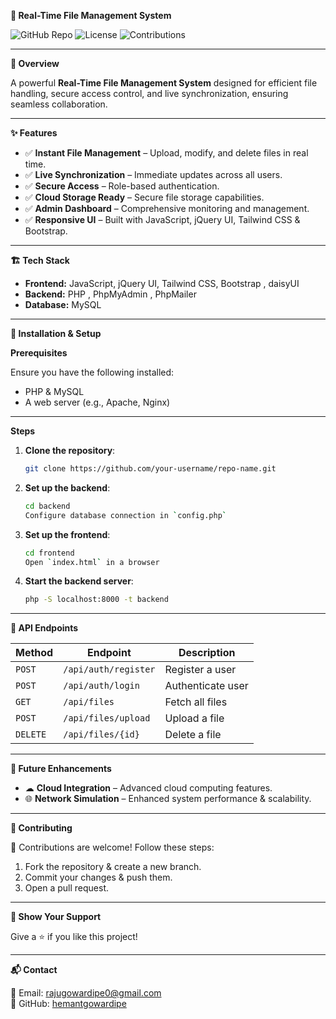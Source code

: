 **📁 Real-Time File Management System**

![GitHub Repo](https://img.shields.io/github/repo-size/your-username/repo-name)
![License](https://img.shields.io/badge/license-MIT-green)
![Contributions](https://img.shields.io/badge/contributions-welcome-brightgreen)

---

**🚀 Overview**

A powerful **Real-Time File Management System** designed for efficient file handling, secure access control, and live synchronization, ensuring seamless collaboration.

---

**✨ Features**

- ✅ **Instant File Management** – Upload, modify, and delete files in real time.  
- ✅ **Live Synchronization** – Immediate updates across all users.  
- ✅ **Secure Access** – Role-based authentication.  
- ✅ **Cloud Storage Ready** – Secure file storage capabilities.  
- ✅ **Admin Dashboard** – Comprehensive monitoring and management.  
- ✅ **Responsive UI** – Built with JavaScript, jQuery UI, Tailwind CSS & Bootstrap.  

---

**🏗 Tech Stack**

- **Frontend:** JavaScript, jQuery UI, Tailwind CSS, Bootstrap , daisyUI 
- **Backend:** PHP , PhpMyAdmin , PhpMailer
- **Database:** MySQL  

---

**🔧 Installation & Setup**

**Prerequisites**

Ensure you have the following installed:
- PHP & MySQL
- A web server (e.g., Apache, Nginx)

---

**Steps**

1. **Clone the repository**:  
   ```sh
   git clone https://github.com/your-username/repo-name.git
   ```
2. **Set up the backend**:  
   ```sh
   cd backend
   Configure database connection in `config.php`
   ```
3. **Set up the frontend**:  
   ```sh
   cd frontend
   Open `index.html` in a browser
   ```
4. **Start the backend server**:  
   ```sh
   php -S localhost:8000 -t backend
   ```

---

**📡 API Endpoints**

| Method  | Endpoint               | Description           |
|---------|------------------------|-----------------------|
| `POST`  | `/api/auth/register`   | Register a user       |
| `POST`  | `/api/auth/login`      | Authenticate user     |
| `GET`   | `/api/files`           | Fetch all files       |
| `POST`  | `/api/files/upload`    | Upload a file         |
| `DELETE`| `/api/files/{id}`      | Delete a file         |

---

**🔮 Future Enhancements**

- ☁ **Cloud Integration** – Advanced cloud computing features.  
- 🌐 **Network Simulation** – Enhanced system performance & scalability.  

---

**🤝 Contributing**

🙌 Contributions are welcome! Follow these steps:
1. Fork the repository & create a new branch.
2. Commit your changes & push them.
3. Open a pull request.

---

**🌟 Show Your Support**

Give a ⭐ if you like this project!

---

**📬 Contact**

📧 Email: rajugowardipe0@gmail.com  
🐙 GitHub: [hemantgowardipe](https://github.com/hemantgowardipe)

